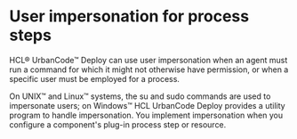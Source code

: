 # User impersonation for process steps

HCL® UrbanCode™ Deploy can use user impersonation when an agent must run a command for which it might not otherwise have permission, or when a specific user must be employed for a process.

On UNIX™ and Linux™ systems, the su and sudo commands are used to impersonate users; on Windows™ HCL UrbanCode Deploy provides a utility program to handle impersonation. You implement impersonation when you configure a component's plug-in process step or resource.

